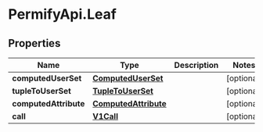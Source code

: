 # PermifyApi.Leaf

## Properties

Name | Type | Description | Notes
------------ | ------------- | ------------- | -------------
**computedUserSet** | [**ComputedUserSet**](ComputedUserSet.md) |  | [optional] 
**tupleToUserSet** | [**TupleToUserSet**](TupleToUserSet.md) |  | [optional] 
**computedAttribute** | [**ComputedAttribute**](ComputedAttribute.md) |  | [optional] 
**call** | [**V1Call**](V1Call.md) |  | [optional] 


